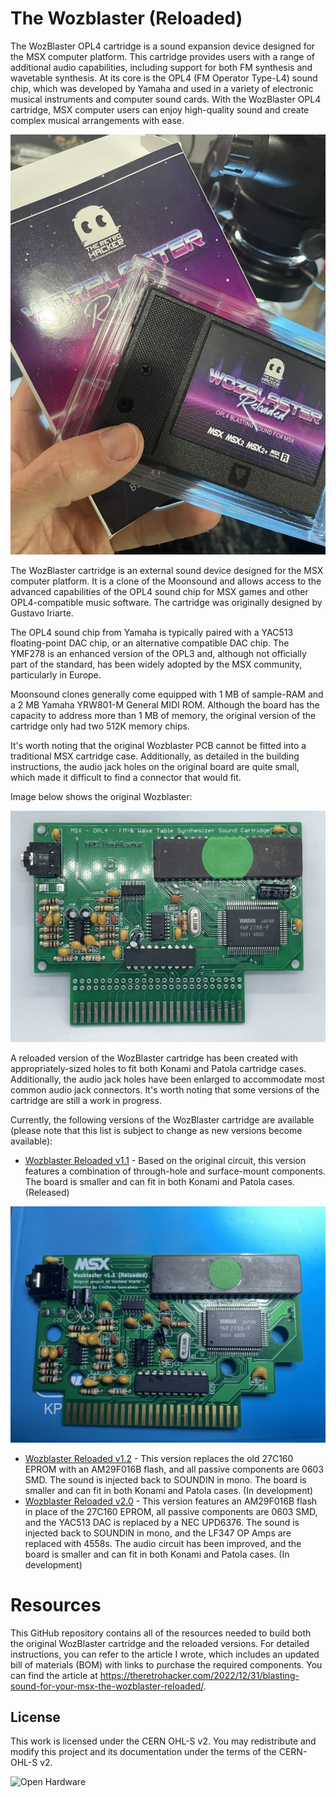 # The Wozblaster (Reloaded)

The WozBlaster OPL4 cartridge is a sound expansion device designed for the MSX computer platform. This cartridge provides users with a range of additional audio capabilities, including support for both FM synthesis and wavetable synthesis. At its core is the OPL4 (FM Operator Type-L4) sound chip, which was developed by Yamaha and used in a variety of electronic musical instruments and computer sound cards. With the WozBlaster OPL4 cartridge, MSX computer users can enjoy high-quality sound and create complex musical arrangements with ease.

![The Wozblaster Reloaded Cartridge](images/20230216_121408225_iOS%20(Medium).jpg)

The WozBlaster cartridge is an external sound device designed for the MSX computer platform. It is a clone of the Moonsound and allows access to the advanced capabilities of the OPL4 sound chip for MSX games and other OPL4-compatible music software. The cartridge was originally designed by Gustavo Iriarte.

The OPL4 sound chip from Yamaha is typically paired with a YAC513 floating-point DAC chip, or an alternative compatible DAC chip. The YMF278 is an enhanced version of the OPL3 and, although not officially part of the standard, has been widely adopted by the MSX community, particularly in Europe.

Moonsound clones generally come equipped with 1 MB of sample-RAM and a 2 MB Yamaha YRW801-M General MIDI ROM. Although the board has the capacity to address more than 1 MB of memory, the original version of the cartridge only had two 512K memory chips.

It's worth noting that the original Wozblaster PCB cannot be fitted into a traditional MSX cartridge case. Additionally, as detailed in the building instructions, the audio jack holes on the original board are quite small, which made it difficult to find a connector that would fit.

Image below shows the original Wozblaster:

![The Original Wozblaster Board](images/20230101_212444857_iOS%20(Medium).jpg)

A reloaded version of the WozBlaster cartridge has been created with appropriately-sized holes to fit both Konami and Patola cartridge cases. Additionally, the audio jack holes have been enlarged to accommodate most common audio jack connectors. It's worth noting that some versions of the cartridge are still a work in progress.

Currently, the following versions of the WozBlaster cartridge are available (please note that this list is subject to change as new versions become available):

* [Wozblaster Reloaded v1.1](/hardware/reloaded_v1.1) - Based on the original circuit, this version features a combination of through-hole and surface-mount components. The board is smaller and can fit in both Konami and Patola cases. (Released)

![The Wozblaster Reloaded PCB](images/20230217_181151865_iOS%20(Medium).jpg)

* [Wozblaster Reloaded v1.2](/hardware/reloaded_v1.2) - This version replaces the old 27C160 EPROM with an AM29F016B flash, and all passive components are 0603 SMD. The sound is injected back to SOUNDIN in mono. The board is smaller and can fit in both Konami and Patola cases. (In development)
* [Wozblaster Reloaded v2.0](/hardware/reloaded_v2) - This version features an AM29F016B flash in place of the 27C160 EPROM, all passive components are 0603 SMD, and the YAC513 DAC is replaced by a NEC UPD6376. The sound is injected back to SOUNDIN in mono, and the LF347 OP Amps are replaced with 4558s. The audio circuit has been improved, and the board is smaller and can fit in both Konami and Patola cases. (In development)

# Resources

This GitHub repository contains all of the resources needed to build both the original WozBlaster cartridge and the reloaded versions. For detailed instructions, you can refer to the article I wrote, which includes an updated bill of materials (BOM) with links to purchase the required components. You can find the article at https://theretrohacker.com/2022/12/31/blasting-sound-for-your-msx-the-wozblaster-reloaded/.

## License 

This work is licensed under the CERN OHL-S v2. You may redistribute and modify this project and its documentation under the terms of the CERN-OHL-S v2.

![Open Hardware](https://raw.githubusercontent.com/cristianoag/trh9000/main/Images/1024px-Open-source-hardware-logo.svg.png)